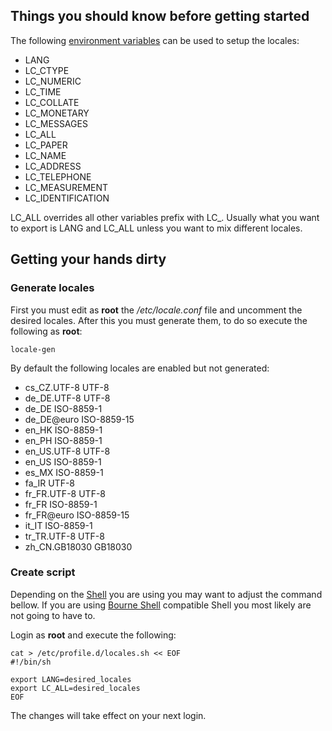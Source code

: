 ## Things you should know before getting started

The following [environment variables](https://en.wikipedia.org/wiki/Environment_variable)
can be used to setup the locales:

- LANG
- LC_CTYPE
- LC_NUMERIC
- LC_TIME
- LC_COLLATE
- LC_MONETARY
- LC_MESSAGES
- LC_ALL
- LC_PAPER
- LC_NAME
- LC_ADDRESS
- LC_TELEPHONE
- LC_MEASUREMENT
- LC_IDENTIFICATION

LC_ALL overrides all other variables prefix with LC_. Usually what you want to
export is LANG and LC_ALL unless you want to mix different locales.

## Getting your hands dirty

### Generate locales

First you must edit as **root** the */etc/locale.conf* file and uncomment the
desired locales. After this you must generate them, to do so execute the
following as **root**:

    locale-gen

By default the following locales are enabled but not generated:

- cs_CZ.UTF-8 UTF-8
- de_DE.UTF-8 UTF-8
- de_DE ISO-8859-1
- de_DE@euro ISO-8859-15
- en_HK ISO-8859-1
- en_PH ISO-8859-1
- en_US.UTF-8 UTF-8
- en_US ISO-8859-1
- es_MX ISO-8859-1
- fa_IR UTF-8
- fr_FR.UTF-8 UTF-8
- fr_FR ISO-8859-1
- fr_FR@euro ISO-8859-15
- it_IT ISO-8859-1
- tr_TR.UTF-8 UTF-8
- zh_CN.GB18030 GB18030

### Create script

Depending on the [Shell](http://en.wikipedia.org/wiki/Unix_shell) you are using
you may want to adjust the command bellow. If you are using
[Bourne Shell](http://en.wikipedia.org/wiki/Bourne_shell) compatible Shell you
most likely are not going to have to.

Login as **root** and execute the following:

    cat > /etc/profile.d/locales.sh << EOF
    #!/bin/sh
    
    export LANG=desired_locales
    export LC_ALL=desired_locales
    EOF

The changes will take effect on your next login.
